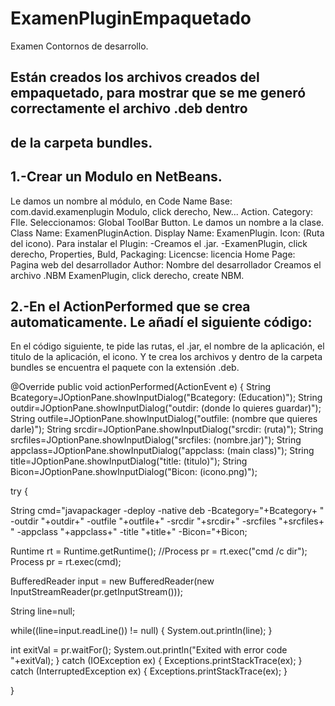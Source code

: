 # ExamenPluginEmpaquetado
Examen Contornos de desarrollo.

## Están creados los archivos creados del empaquetado, para mostrar que se me generó correctamente el archivo .deb dentro
## de la carpeta bundles.


## 1.-Crear un Modulo en NetBeans.

Le damos un nombre al módulo, en Code Name Base: com.david.examenplugin
Modulo, click derecho, New... Action.
Category: FIle. Seleccionamos: Global ToolBar Button.
Le damos un nombre a la clase.  Class Name: ExamenPluginAction.
                                Display Name: ExamenPlugin.
                                Icon: (Ruta del icono).
Para instalar el Plugin:
-Creamos el .jar.
-ExamenPlugin, click derecho, Properties, Buld, Packaging:  Licencse: licencia
                                                            Home Page: Pagina web del desarrollador
                                                            Author: Nombre del desarrollador
Creamos el archivo .NBM
ExamenPlugin, click derecho, create NBM.


## 2.-En el ActionPerformed que se crea automaticamente. Le añadí el siguiente código:

En el código siguiente, te pide las rutas, el .jar, el nombre de la aplicación, el titulo de la aplicación, el icono. 
Y te crea los archivos y dentro de la carpeta bundles se encuentra el paquete con la extensión .deb.

@Override
  public void actionPerformed(ActionEvent e) {
  String Bcategory=JOptionPane.showInputDialog("Bcategory: (Education)");
  String outdir=JOptionPane.showInputDialog("outdir: (donde lo quieres guardar)");
  String outfile=JOptionPane.showInputDialog("outfile: (nombre que quieres darle)");
  String srcdir=JOptionPane.showInputDialog("srcdir: (ruta)");
  String srcfiles=JOptionPane.showInputDialog("srcfiles: (nombre.jar)");
  String appclass=JOptionPane.showInputDialog("appclass: (main class)");
  String title=JOptionPane.showInputDialog("title: (titulo)");
  String Bicon=JOptionPane.showInputDialog("Bicon: (icono.png)");

  try {

  String cmd="javapackager -deploy -native deb -Bcategory="+Bcategory+
  " -outdir "+outdir+" -outfile "+outfile+" -srcdir "+srcdir+" -srcfiles "+srcfiles+
  " -appclass "+appclass+" -title "+title+" -Bicon="+Bicon;

  Runtime rt = Runtime.getRuntime();
  //Process pr = rt.exec("cmd /c dir");
  Process pr = rt.exec(cmd);

  BufferedReader input = new BufferedReader(new InputStreamReader(pr.getInputStream()));

  String line=null;

  while((line=input.readLine()) != null) {
  System.out.println(line);
  }

  int exitVal = pr.waitFor();
  System.out.println("Exited with error code "+exitVal);
  } catch (IOException ex) {
  Exceptions.printStackTrace(ex);
  } catch (InterruptedException ex) {
  Exceptions.printStackTrace(ex);
  }

}




